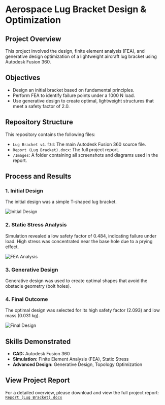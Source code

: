 # Aerospace Lug Bracket Design & Optimization

## Project Overview
This project involved the design, finite element analysis (FEA), and generative design optimization of a lightweight aircraft lug bracket using Autodesk Fusion 360.

## Objectives
- Design an initial bracket based on fundamental principles.
- Perform FEA to identify failure points under a 1000 N load.
- Use generative design to create optimal, lightweight structures that meet a safety factor of 2.0.

## Repository Structure
This repository contains the following files:
- `Lug Bracket v4.f3d`: The main Autodesk Fusion 360 source file.
- `Report (Lug Bracket).docx`: The full project report.
- `/Images`: A folder containing all screenshots and diagrams used in the report.

## Process and Results

### 1. Initial Design
The initial design was a simple T-shaped lug bracket.

![Initial Design](Images/image1.png)

### 2. Static Stress Analysis
Simulation revealed a low safety factor of 0.484, indicating failure under load. High stress was concentrated near the base hole due to a prying effect.

![FEA Analysis](Images/image2.png)

### 3. Generative Design
Generative design was used to create optimal shapes that avoid the obstacle geometry (bolt holes).

### 4. Final Outcome
The optimal design was selected for its high safety factor (2.093) and low mass (0.031 kg).

![Final Design](Images/image6.png)

## Skills Demonstrated
- **CAD:** Autodesk Fusion 360
- **Simulation:** Finite Element Analysis (FEA), Static Stress
- **Advanced Design:** Generative Design, Topology Optimization

## View Project Report
For a detailed overview, please download and view the full project report: [`Report (Lug Bracket).docx`](Report%20(Lug%20Bracket).docx)
